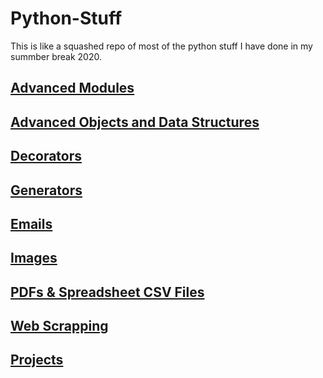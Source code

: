 # Python-Stuff
This is like a squashed repo of most of the python stuff I have done in my summber break 2020.

## [Advanced Modules](https://github.com/JohnWesleyK/Python-Stuff/tree/main/Advanced%20Python%20Modules)
## [Advanced Objects and Data Structures](https://github.com/JohnWesleyK/Python-Stuff/tree/main/Advanced%20Python%20Objects%20and%20Data%20Structures)
## [Decorators](https://github.com/JohnWesleyK/Python-Stuff/tree/main/Decorators)
## [Generators](https://github.com/JohnWesleyK/Python-Stuff/tree/main/Generators)
## [Emails](https://github.com/JohnWesleyK/Python-Stuff/tree/main/Emails%20with%20Python%20master)
## [Images](https://github.com/JohnWesleyK/Python-Stuff/tree/main/Images)
## [PDFs & Spreadsheet CSV Files](https://github.com/JohnWesleyK/Python-Stuff/tree/main/PDFs%20%26%20Spreadsheet%20CSV%20Files)
## [Web Scrapping](https://github.com/JohnWesleyK/Python-Stuff/tree/main/Web%20Scraping)
## [Projects](https://github.com/JohnWesleyK/Python-Stuff/tree/main/Projects)
